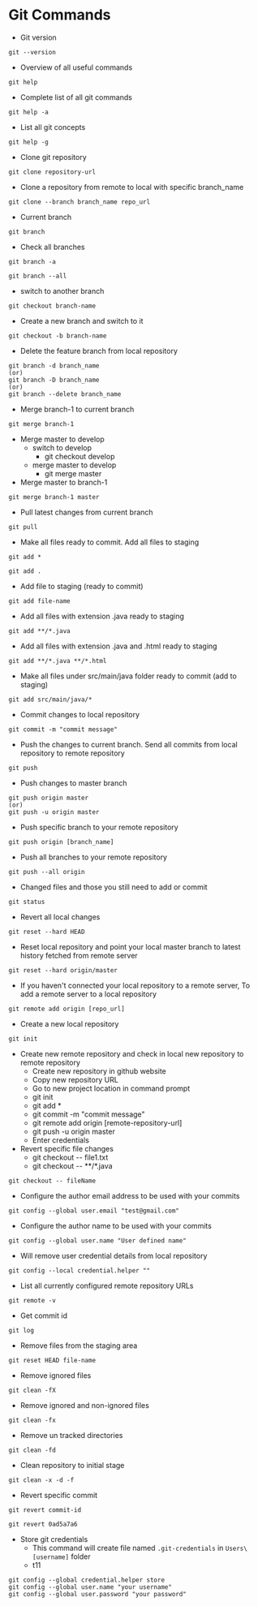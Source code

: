 # Git Commands

* Git version
```
git --version
```

* Overview of all useful commands
```
git help
```

* Complete list of all git commands
```
git help -a
```

* List all git concepts
```
git help -g
```

* Clone git repository
```
git clone repository-url
```

* Clone a repository from remote to local with specific branch_name
```
git clone --branch branch_name repo_url
```

* Current branch
```
git branch
```

* Check all branches
```
git branch -a

git branch --all
```

* switch to another branch
```
git checkout branch-name
```

* Create a new branch and switch to it
```
git checkout -b branch-name
```

* Delete the feature branch from local repository
```
git branch -d branch_name
(or)
git branch -D branch_name
(or)
git branch --delete branch_name
```

* Merge branch-1 to current branch
```
git merge branch-1
```
* Merge master to develop
	* switch to develop
		* git checkout develop
	* merge master to develop
		* git merge master
* Merge master to branch-1
```
git merge branch-1 master
```
* Pull latest changes from current branch
```
git pull
```

* Make all files ready to commit. Add all files to staging
```
git add *

git add .
```

* Add file to staging (ready to commit)
```
git add file-name
```

* Add all files with extension .java ready to staging
```
git add **/*.java
```

* Add all files with extension .java and .html ready to staging
```
git add **/*.java **/*.html
```
* Make all files under src/main/java folder ready to commit (add to staging)
```
git add src/main/java/*
```
* Commit changes to local repository
```
git commit -m "commit message"
```
* Push the changes to current branch. Send all commits from local repository to remote repository
```
git push
```
* Push changes to master branch
```
git push origin master
(or)
git push -u origin master
```
* Push specific branch to your remote repository
```
git push origin [branch_name]
```
* Push all branches to your remote repository
```
git push --all origin
```
* Changed files and those you still need to add or commit
```
git status
```
* Revert all local changes
```
git reset --hard HEAD
```
* Reset local repository and point your local master branch to latest history fetched from remote server
```
git reset --hard origin/master
```
* If you haven't connected your local repository to a remote server, To add a remote server to a local repository
```
git remote add origin [repo_url]
```
* Create a new local repository
```
git init
```
* Create new remote repository and check in local new repository to remote repository
	* Create new repository in github website
	* Copy new repository URL
	* Go to new project location in command prompt
	* git init
	* git add *
	* git commit -m "commit message"
	* git remote add origin [remote-repository-url]
	* git push -u origin master
	* Enter credentials
* Revert specific file changes
	* git checkout -- file1.txt
	* git checkout -- **/*.java
```
git checkout -- fileName
```
* Configure the author email address to be used with your commits
```
git config --global user.email "test@gmail.com"
```
* Configure the author name to be used with your commits
```
git config --global user.name "User defined name"
```
* Will remove user credential details from local repository
```
git config --local credential.helper ""
```
* List all currently configured remote repository URLs
```
git remote -v
```
* Get commit id
```
git log
```
* Remove files from the staging area
```
git reset HEAD file-name
```
* Remove ignored files
```
git clean -fX
```
* Remove ignored and non-ignored files
```
git clean -fx
```
* Remove un tracked directories
```
git clean -fd
```
* Clean repository to initial stage
```
git clean -x -d -f
```
* Revert specific commit
```
git revert commit-id

git revert 0ad5a7a6
```
* Store git credentials
	* This command will create file named `.git-credentials` in `Users\[username]` folder
	* t11
```
git config --global credential.helper store
git config --global user.name "your username"
git config --global user.password "your password"
```